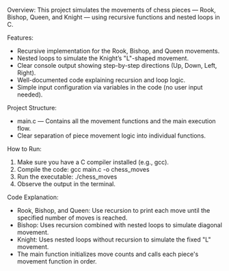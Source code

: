 Overview:
This project simulates the movements of chess pieces — Rook, Bishop, Queen, and Knight — using recursive functions and nested loops in C.

Features:
- Recursive implementation for the Rook, Bishop, and Queen movements.
- Nested loops to simulate the Knight’s "L"-shaped movement.
- Clear console output showing step-by-step directions (Up, Down, Left, Right).
- Well-documented code explaining recursion and loop logic.
- Simple input configuration via variables in the code (no user input needed).

Project Structure:
- main.c — Contains all the movement functions and the main execution flow.
- Clear separation of piece movement logic into individual functions.

How to Run:
1. Make sure you have a C compiler installed (e.g., gcc).
2. Compile the code: gcc main.c -o chess_moves
3. Run the executable: ./chess_moves
4. Observe the output in the terminal.

Code Explanation:
- Rook, Bishop, and Queen: Use recursion to print each move until the specified number of moves is reached.
- Bishop: Uses recursion combined with nested loops to simulate diagonal movement.
- Knight: Uses nested loops without recursion to simulate the fixed "L" movement.
- The main function initializes move counts and calls each piece's movement function in order.
